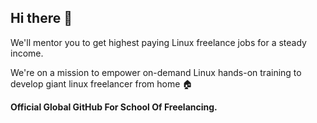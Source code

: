 ## Hi there 👋
We'll mentor you to get highest paying Linux freelance jobs for a steady income.

We're on a mission to empower on-demand Linux hands-on training to develop giant linux freelancer from home 🏠

**Official Global GitHub For School Of Freelancing.**

